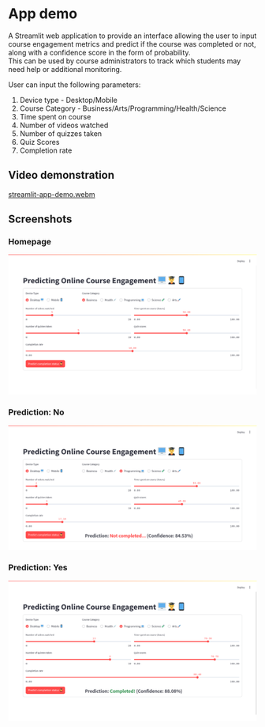 # App demo

A Streamlit web application to provide an interface allowing the user to input course engagement metrics and predict if the course was completed or not, along with a confidence score in the form of probability.  
This can be used by course administrators to track which students may need help or additional monitoring.

User can input the following parameters:

1. Device type - Desktop/Mobile
2. Course Category - Business/Arts/Programming/Health/Science
3. Time spent on course
4. Number of videos watched
5. Number of quizzes taken
6. Quiz Scores
7. Completion rate

## Video demonstration

[streamlit-app-demo.webm](https://github.com/user-attachments/assets/544e3cc4-c4fa-4e1d-9d85-fe0b07eaa7ae)

## Screenshots

### Homepage

![demo-homepage](streamlit-app-homepage.png)

### Prediction: No

![demo-no](app_prediction_no.png)

### Prediction: Yes

![demo-yes](app_prediction_yes.png)
